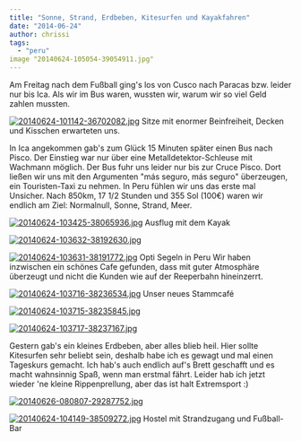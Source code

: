 ```yaml
---
title: "Sonne, Strand, Erdbeben, Kitesurfen und Kayakfahren"
date: "2014-06-24"
author: chrissi
tags: 
  - "peru"
image "20140624-105054-39054911.jpg"
---
```


Am Freitag nach dem Fußball ging's los von Cusco nach Paracas bzw. leider nur bis Ica. Als wir im Bus waren, wussten wir, warum wir so viel Geld zahlen mussten.

[![20140624-101142-36702082.jpg](images/20140624-101142-36702082.jpg)](https://hafenstrand.wordpress.com/wp-content/uploads/2014/06/20140624-101142-36702082.jpg) Sitze mit enormer Beinfreiheit, Decken und Kisschen erwarteten uns.

In Ica angekommen gab's zum Glück 15 Minuten später einen Bus nach Pisco. Der Einstieg war nur über eine Metalldetektor-Schleuse mit Wachmann möglich. Der Bus fuhr uns leider nur bis zur Cruce Pisco. Dort ließen wir uns mit den Argumenten "más seguro, más seguro" überzeugen, ein Touristen-Taxi zu nehmen. In Peru fühlen wir uns das erste mal Unsicher. Nach 850km, 17 1/2 Stunden und 355 Sol (100€) waren wir endlich am Ziel: Normalnull, Sonne, Strand, Meer.

[![20140624-103425-38065936.jpg](images/20140624-103425-38065936.jpg)](https://hafenstrand.wordpress.com/wp-content/uploads/2014/06/20140624-103425-38065936.jpg) Ausflug mit dem Kayak

[![20140624-103632-38192630.jpg](images/20140624-103632-38192630.jpg)](https://hafenstrand.wordpress.com/wp-content/uploads/2014/06/20140624-103632-38192630.jpg)

[![20140624-103631-38191772.jpg](images/20140624-103631-38191772.jpg)](https://hafenstrand.wordpress.com/wp-content/uploads/2014/06/20140624-103631-38191772.jpg) Opti Segeln in Peru Wir haben inzwischen ein schönes Cafe gefunden, dass mit guter Atmosphäre überzeugt und nicht die Kunden wie auf der Reeperbahn hineinzerrt.

[![20140624-103716-38236534.jpg](images/20140624-103716-38236534.jpg)](https://hafenstrand.wordpress.com/wp-content/uploads/2014/06/20140624-103716-38236534.jpg) Unser neues Stammcafé

[![20140624-103715-38235845.jpg](images/20140624-103715-38235845.jpg)](https://hafenstrand.wordpress.com/wp-content/uploads/2014/06/20140624-103715-38235845.jpg)

[![20140624-103717-38237167.jpg](images/20140624-103717-38237167.jpg)](https://hafenstrand.wordpress.com/wp-content/uploads/2014/06/20140624-103717-38237167.jpg)

Gestern gab's ein kleines Erdbeben, aber alles blieb heil. Hier sollte Kitesurfen sehr beliebt sein, deshalb habe ich es gewagt und mal einen Tageskurs gemacht. Ich hab's auch endlich auf's Brett geschafft und es macht wahnsinnig Spaß, wenn man erstmal fährt. Leider hab ich jetzt wieder 'ne kleine Rippenprellung, aber das ist halt Extremsport :)

[![20140626-080807-29287752.jpg](images/20140626-080807-29287752.jpg)](https://hafenstrand.wordpress.com/wp-content/uploads/2014/06/20140626-080807-29287752.jpg)

[![20140624-104149-38509272.jpg](images/20140624-104149-38509272.jpg)](https://hafenstrand.wordpress.com/wp-content/uploads/2014/06/20140624-104149-38509272.jpg) Hostel mit Strandzugang und Fußball-Bar
